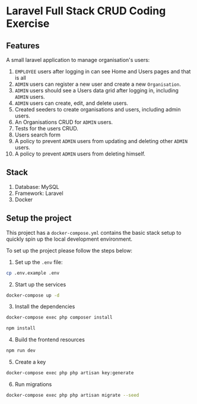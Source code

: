 # Laravel Full Stack CRUD Coding Exercise

## Features

A small laravel application to manage organisation's users:

1. `EMPLOYEE` users after logging in can see Home and Users pages and that is all
1. `ADMIN` users can register a new user and create a new `Organisation`.
1. `ADMIN` users should see a Users data grid after logging in, including `ADMIN` users.
1. `ADMIN` users can create, edit, and delete users.
1. Created seeders to create organisations and users, including admin users.
1. An Organisations CRUD for `ADMIN` users. 
1. Tests for the users CRUD.
1. Users search form
1. A policy to prevent `ADMIN` users from updating and deleting other `ADMIN` users.
1. A policy to prevent `ADMIN` users from deleting himself.


## Stack

1. Database: MySQL
1. Framework: Laravel
1. Docker


## Setup the project

This project has a `docker-compose.yml` contains the basic stack setup to quickly spin up the local development environment.

To set up the project please follow the steps below:
 
1. Set up the `.env` file:

```bash
cp .env.example .env
``` 

2. Start up the services

```bash
docker-compose up -d
``` 

3. Install the dependencies

```bash
docker-compose exec php composer install

npm install
``` 

4. Build the frontend resources

```bash
npm run dev
```

5. Create a key

```bash
docker-compose exec php php artisan key:generate
```

6. Run migrations

```bash
docker-compose exec php php artisan migrate --seed
```
